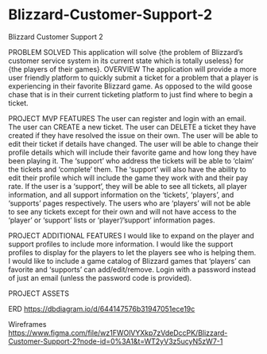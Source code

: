# Blizzard-Customer-Support-2

Blizzard Customer Support 2

PROBLEM SOLVED
This application will solve {the problem of Blizzard’s customer service system in its current state which is totally useless} 
for {the players of their games}. 
OVERVIEW 
The application will provide a more user friendly platform to quickly submit a ticket for a problem that a player is 
experiencing in their favorite Blizzard game. As opposed to the wild goose chase that is in their current ticketing platform 
to just find where to begin a ticket. 


PROJECT MVP FEATURES
The user can register and login with an email. 
The user can CREATE a new ticket.
The user can DELETE  a ticket they have created if they have resolved the issue on their own. 
The user will be able to edit their ticket if details have changed.
The user will be able to change their profile details which will include their favorite game and how long they have been playing it. 
The ‘support’ who address the tickets will be able to ‘claim’ the tickets and ‘complete’ them. 
The ‘support’ will also have the ability to edit their profile which will include the game they work with and their pay rate. 
If the user is a ‘support’, they will be able to see all tickets,  all player information, and all support information on the 
‘tickets’, ‘players’, and ‘supports’ pages respectively. The users who are ‘players’ will not be able to see any tickets except for 
their own and will not have access to the ‘player’ or ‘support’ lists or ‘player’/’support’ information pages.

PROJECT ADDITIONAL FEATURES
I would like to expand on the player and support profiles to include more information. 
I would like the support profiles to display for the players to let the players see who is helping them. 
I would like to include a game catalog of Blizzard games that ‘players’ can favorite and ‘supports’ can add/edit/remove. 
Login with a password instead of just an email (unless the password code is provided). 



PROJECT ASSETS

ERD
https://dbdiagram.io/d/644147576b31947051ece19c

Wireframes
https://www.figma.com/file/wz1FWOlVYXkp7zVdeDccPK/Blizzard-Customer-Support-2?node-id=0%3A1&t=WT2yV3z5ucyN5zW7-1
